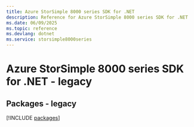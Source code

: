 ```yaml
---
title: Azure StorSimple 8000 series SDK for .NET
description: Reference for Azure StorSimple 8000 series SDK for .NET
ms.date: 06/09/2025
ms.topic: reference
ms.devlang: dotnet
ms.service: storsimple8000series
---
```

# Azure StorSimple 8000 series SDK for .NET - legacy
## Packages - legacy
[!INCLUDE [packages](storsimple-8000-series-index.md)]